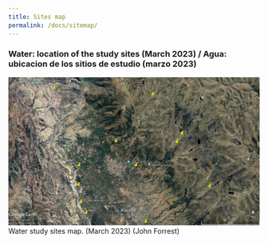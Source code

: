 ```yaml
---
title: Sites map
permalink: /docs/sitemap/
---
```



### Water: location of the study sites (March 2023) / Agua: ubicacion de los sitios de estudio (marzo 2023)


![Site map](/assets/sites/AllsitesMarch2023.JPG)
Water study sites map.  (March 2023) (John Forrest)


